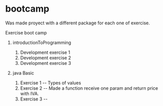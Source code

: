 # bootcamp
Was made proyect with a different package for each one of exercise.

Exercise boot camp

1. introductionToProgramming
   1. Development exercise 1
   2. Development exercise 2
   3. Development exercise 3

2. java Basic
   1. Exercise 1 -- Types of values
   2. Exercise 2 -- Made a function receive one param and return price with IVA.
   3. Exercise 3 --

